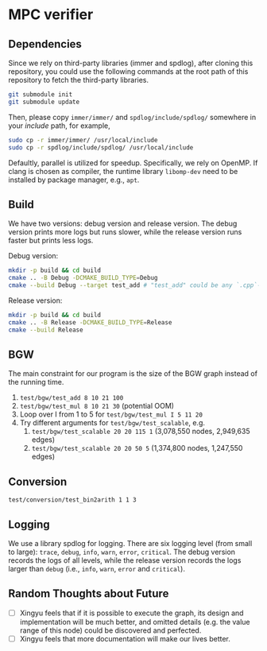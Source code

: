 # MPC verifier

## Dependencies

Since we rely on third-party libraries (immer and spdlog), after cloning this repository, you could use the following commands at the root path of this repository to fetch the third-party libraries.
```bash
git submodule init
git submodule update
```

Then, please copy `immer/immer/` and `spdlog/include/spdlog/` somewhere in your *include* path, for example,
```bash
sudo cp -r immer/immer/ /usr/local/include
sudo cp -r spdlog/include/spdlog/ /usr/local/include
```

Defaultly, parallel is utilized for speedup. Specifically, we rely on OpenMP. If clang is chosen as compiler, the runtime library `libomp-dev` need to be installed by package manager, e.g., `apt`.

## Build

We have two versions: debug version and release version.
The debug version prints more logs but runs slower, while the release version runs faster but prints less logs.

Debug version:

```sh
mkdir -p build && cd build
cmake .. -B Debug -DCMAKE_BUILD_TYPE=Debug
cmake --build Debug --target test_add # "test_add" could be any `.cpp`-file to test, like, "test_bin2arith"
```

Release version:

```sh
mkdir -p build && cd build
cmake .. -B Release -DCMAKE_BUILD_TYPE=Release
cmake --build Release
```

## BGW

The main constraint for our program is the size of the BGW graph instead of the running time.

1. `test/bgw/test_add 8 10 21 100`
2. `test/bgw/test_mul 8 10 21 30` (potential OOM)
3. Loop over I from 1 to 5 for `test/bgw/test_mul I 5 11 20`
4. Try different arguments for `test/bgw/test_scalable`, e.g.
   1. `test/bgw/test_scalable 20 20 115 1` (3,078,550 nodes, 2,949,635 edges)
   2. `test/bgw/test_scalable 20 20 50 5` (1,374,800 nodes, 1,247,550 edges)

## Conversion

`test/conversion/test_bin2arith 1 1 3`

## Logging

We use a library spdlog for logging. There are six logging level (from small to large): `trace`, `debug`, `info`, `warn`, `error`, `critical`. The debug version records the logs of all levels, while the release version records the logs larger than `debug` (i.e., `info`, `warn`, `error` and `critical`).

## Random Thoughts about Future

- [ ] Xingyu feels that if it is possible to execute the graph, its design and implementation will be much better, and omitted details (e.g. the value range of this node) could be discovered and perfected.
- [ ] Xingyu feels that more documentation will make our lives better.
